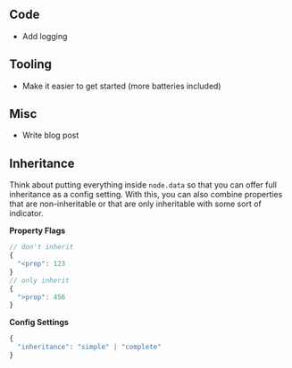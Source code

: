 ## Code

- Add logging

## Tooling

- Make it easier to get started (more batteries included)

## Misc

- Write blog post

## Inheritance

Think about putting everything inside `node.data` so that you can offer full inheritance as a config setting. With this, you can also combine properties that are non-inheritable or that are only inheritable with some sort of indicator.

**Property Flags**

```javascript
// don't inherit
{
  "<prop": 123
}
// only inherit
{
  ">prop": 456
}
```

**Config Settings**

```javascript
{
  "inheritance": "simple" | "complete"
}
```
